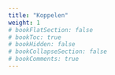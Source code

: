 ```yaml
---
title: "Koppelen"
weight: 1
# bookFlatSection: false
# bookToc: true
# bookHidden: false
# bookCollapseSection: false
# bookComments: true
---
```


